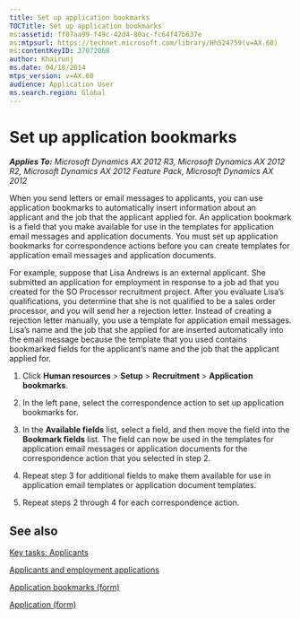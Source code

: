 ```yaml
---
title: Set up application bookmarks
TOCTitle: Set up application bookmarks
ms:assetid: ff07aa99-f49c-42d4-80ac-fc64f47b637e
ms:mtpsurl: https://technet.microsoft.com/library/Hh524759(v=AX.60)
ms:contentKeyID: 37072068
author: Khairunj
ms.date: 04/18/2014
mtps_version: v=AX.60
audience: Application User
ms.search.region: Global
---
```


# Set up application bookmarks 


_**Applies To:** Microsoft Dynamics AX 2012 R3, Microsoft Dynamics AX 2012 R2, Microsoft Dynamics AX 2012 Feature Pack, Microsoft Dynamics AX 2012_

When you send letters or email messages to applicants, you can use application bookmarks to automatically insert information about an applicant and the job that the applicant applied for. An application bookmark is a field that you make available for use in the templates for application email messages and application documents. You must set up application bookmarks for correspondence actions before you can create templates for application email messages and application documents.

For example, suppose that Lisa Andrews is an external applicant. She submitted an application for employment in response to a job ad that you created for the SO Processor recruitment project. After you evaluate Lisa’s qualifications, you determine that she is not qualified to be a sales order processor, and you will send her a rejection letter. Instead of creating a rejection letter manually, you use a template for application email messages. Lisa’s name and the job that she applied for are inserted automatically into the email message because the template that you used contains bookmarked fields for the applicant’s name and the job that the applicant applied for.

1.  Click **Human resources** \> **Setup** \> **Recruitment** \> **Application bookmarks**.

2.  In the left pane, select the correspondence action to set up application bookmarks for.

3.  In the **Available fields** list, select a field, and then move the field into the **Bookmark fields** list. The field can now be used in the templates for application email messages or application documents for the correspondence action that you selected in step 2.

4.  Repeat step 3 for additional fields to make them available for use in application email templates or application document templates.

5.  Repeat steps 2 through 4 for each correspondence action.

## See also

[Key tasks: Applicants](key-tasks-applicants.md)

[Applicants and employment applications](applicants-and-employment-applications.md)

[Application bookmarks (form)](https://technet.microsoft.com/library/aa573363\(v=ax.60\))

[Application (form)](https://technet.microsoft.com/library/aa584838\(v=ax.60\))

  


